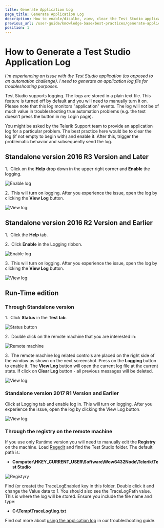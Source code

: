 ```yaml
---
title: Generate Application Log
page_title: Generate Application Log
description: How to enable/disalbe, view, clear the Test Studio application log. The application log records all events happening in the UI and can be used when troubleshooting various errors, which appear while recording, executing tests or while maintaining the test project. Any unexpected errors can be also explored in the application log. 
previous_url: /user-guide/knowledge-base/best-practices/generate-application-log.aspx, /user-guide/knowledge-base/best-practices/generate-application-log
position: 1
---
```

# How to Generate a Test Studio Application Log #

*I'm experiencing an issue with the Test Studio application (as opposed to an automation challenge). I need to generate an application log file for troubleshooting purposes.*

Test Studio supports logging. The logs are stored in a plain text file. This feature is turned off by default and you will need to manually turn it on. Please note that this log monitors "application" events. The log will not be of much value in troubleshooting true automation problems (e.g. the test doesn't press the button in my Login page).
 
You might be asked by the Telerik Support team to provide an application log for a particular problem. The best practice here would be to clear the log (if not empty to begin with) and enable it. After this, trigger the problematic behavior and subsequently send the log.

## **Standalone version 2016 R3 Version and Later** ##

1.&nbsp; Click on the **Help** drop down in the upper right corner and **Enable** the logging.

![Enable log][7]

2.&nbsp; This will turn on logging. After you experience the issue, open the log by clicking the **View Log** 
button.

![View log][8]

## **Standalone version 2016 R2 Version and Earlier** ##

1.&nbsp; Click the **Help** tab.

2.&nbsp; Click **Enable** in the Logging ribbon.

![Enable log][1]

3.&nbsp; This will turn on logging. After you experience the issue, open the log by clicking the **View Log** button.

![View log][2]

## Run-Time edition ##

### Through Standalone version ###

1.&nbsp; Click **Status** in the **Test tab**.

![Status button][3]

2.&nbsp; Double click on the remote machine that you are interested in:

![Remote machine][4]

3.&nbsp; The remote machine log related controls are placed on the right side of the window as shown on the next screenshot. Press on the **Logging** button to enable it. The **View Log** button will open the current log file at the current state. If click on **Clear Log** button - all previous messages will be deleted.

![View log][9]

### **Standalone version 2017 R1 Version and Earlier** ###

 Click at Logging tab and enable log in. This will turn on logging. After you experience the issue, open the log by clicking the View Log button.

![View log][5]

### Through the registry on the remote machine ###

If you use only Runtime version you will need to manually edit the **Registry** on the machine. Load <a href="http://support2.microsoft.com/kb/136393" target="_blank">Regedit</a> and find the Test Studio folder. The default path is:

* **Computer\HKEY_CURRENT_USER\Software\Wow6432Node\Telerik\Test Studio**

![Registyry][6]

Find (or create) the TraceLogEnabled key in this folder. Double click it and change the Value data to 1. You should also see the TraceLogPath value. This is where the log will be stored. Ensure you include the file name and type:

* **C:\Temp\TraceLog\log.txt**

Find out more about <a href="/troubleshooting-guide/troubleshooting-tools-tg/using-the-application-log" target="_blank">using the application log</a> in our troubleshooting guide.

[1]: /img/knowledge-base/best-practices-kb/generate-application-log/fig1.png
[2]: /img/knowledge-base/best-practices-kb/generate-application-log/fig2.png
[3]: /img/knowledge-base/best-practices-kb/generate-application-log/fig3.png
[4]: /img/knowledge-base/best-practices-kb/generate-application-log/fig4.png
[5]: /img/knowledge-base/best-practices-kb/generate-application-log/fig5.png
[6]: /img/knowledge-base/best-practices-kb/generate-application-log/fig6.png
[7]: /img/knowledge-base/best-practices-kb/generate-application-log/fig7.png
[8]: /img/knowledge-base/best-practices-kb/generate-application-log/fig8.png
[9]: /img/knowledge-base/best-practices-kb/generate-application-log/fig9.png


